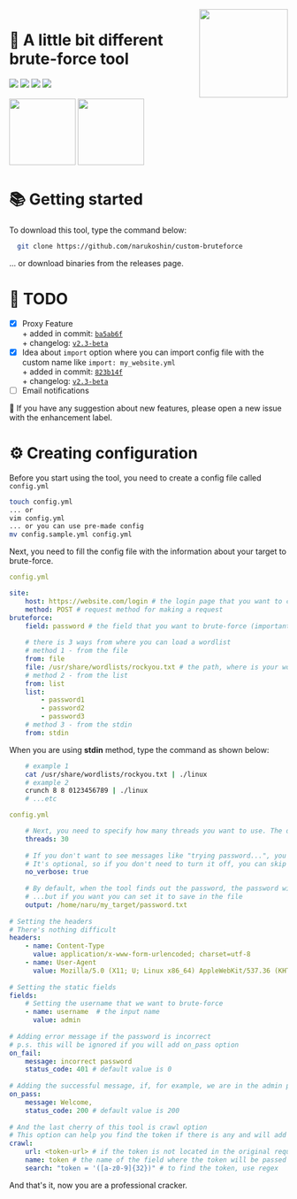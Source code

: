 <img src="https://c.tenor.com/gOP4dRPvzWcAAAAi/angry-mafumafu.gif" align="right" width="160">
<h1>🧪 A little bit different brute-force tool</h1>
<div>
  <img src="https://img.shields.io/github/go-mod/go-version/narukoshin/custom-bruteforce">
  <img src="https://img.shields.io/github/v/release/narukoshin/custom-bruteforce">
  <img src="https://img.shields.io/github/last-commit/narukoshin/custom-bruteforce">
  <img src="https://img.shields.io/github/contributors/narukoshin/custom-bruteforce">
  <br><br>
  <div>
    <a target="_blank" href="https://twitter.com/narukoshin"><img src="https://media4.giphy.com/media/iFUiSYMNPvIJZDpMKN/giphy.gif?cid=ecf05e471v5jn6vuhczu1tflu2wm7qt11atwybfwcgaqxz38&rid=giphy.gif&ct=s" width="120"></a>
    <a target="_blank" href="https://instagram.com/naru.koshin"><img src="https://media1.giphy.com/media/Wu9Graz2W46frtHFKc/giphy.gif?cid=ecf05e47h46mbuhq40rgevni5rbxgadpw5icrr71vr9nu8d4&rid=giphy.gif&ct=s" width="120"></a>
  </div>
</div>
<h1>📚 Getting started</h1>
<p>To download this tool, type the command below:</p>

```sh
  git clone https://github.com/narukoshin/custom-bruteforce
```
... or download binaries from the releases page.

<h1>📅 TODO</h1>

- [x] Proxy Feature <br>
      + added in commit: <a href="https://github.com/narukoshin/custom-bruteforce/commit/ba5ab6fefc17f29476e31eae98774edc23e94815">`ba5ab6f`</a><br>
      + changelog: <a href="https://github.com/narukoshin/custom-bruteforce/releases/tag/v2.3-beta">`v2.3-beta`</a>
- [x] Idea about `import` option where you can import config file with the custom name like `import: my_website.yml` <br>
      + added in commit: <a href="https://github.com/narukoshin/custom-bruteforce/commit/823b14f907ce92a44d69174510f681ba0da31c6e">`823b14f`</a><br>
      + changelog: <a href="https://github.com/narukoshin/custom-bruteforce/releases/tag/v2.3-beta">`v2.3-beta`</a>
- [ ] Email notifications

💭 If you have any suggestion about new features, please open a new issue with the enhancement label.

<h1>⚙ Creating configuration</h1>
<p>Before you start using the tool, you need to create a config file called <code>config.yml</code></p>

```sh
touch config.yml
... or
vim config.yml
... or you can use pre-made config
mv config.sample.yml config.yml
```

<p>Next, you need to fill the config file with the information about your target to brute-force.</p>

```yaml
config.yml

site:
    host: https://website.com/login # the login page that you want to crack.
    method: POST # request method for making a request
bruteforce:
    field: password # the field that you want to brute-force (important)
    
    # there is 3 ways from where you can load a wordlist
    # method 1 - from the file
    from: file
    file: /usr/share/wordlists/rockyou.txt # the path, where is your wordlist located at
    # method 2 - from the list
    from: list
    list:
        - password1
        - password2
        - password3
    # method 3 - from the stdin
    from: stdin
```
<p>When you are using <b>stdin</b> method, type the command as shown below:</p>

```sh
    # example 1
    cat /usr/share/wordlists/rockyou.txt | ./linux
    # example 2
    crunch 8 8 0123456789 | ./linux
    # ...etc
```

```yaml
config.yml

    # Next, you need to specify how many threads you want to use. The default value is 5
    threads: 30
    
    # If you don't want to see messages like "trying password...", you can turn it off with the option below:
    # It's optional, so if you don't need to turn it off, you can skip this option
    no_verbose: true
    
    # By default, when the tool finds out the password, the password will be printed on the screen, 
    # ...but if you want you can set it to save in the file
    output: /home/naru/my_target/password.txt
    
# Setting the headers
# There's nothing difficult
headers:
    - name: Content-Type
      value: application/x-www-form-urlencoded; charset=utf-8
    - name: User-Agent
      value: Mozilla/5.0 (X11; U; Linux x86_64) AppleWebKit/537.36 (KHTML, like Gecko) Chrome/96.0.4747.211 Safari/537.36
      
# Setting the static fields
fields:
    # Setting the username that we want to brute-force
    - name: username  # the input name
      value: admin
      
# Adding error message if the password is incorrect
# p.s. this will be ignored if you will add on_pass option
on_fail:
    message: incorrect password
    status_code: 401 # default value is 0
    
# Adding the successful message, if, for example, we are in the admin panel
on_pass:
    message: Welcome, 
    status_code: 200 # default value is 200
    
# And the last cherry of this tool is crawl option
# This option can help you find the token if there is any and will add it to your request
crawl:
    url: <token-url> # if the token is not located in the original request, then we will set a new one to get the token
    name: token # the name of the field where the token will be passed to the request
    search: "token = '([a-z0-9]{32})" # to find the token, use regex
```
<p>And that's it, now you are a professional cracker.</p>
